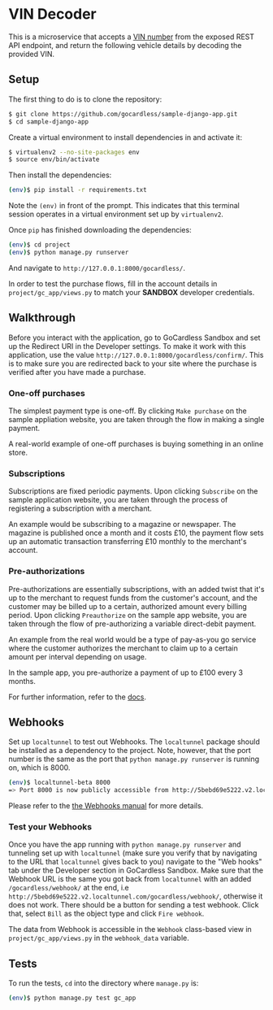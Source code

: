 # VIN Decoder

This is a microservice that accepts a [VIN number](https://en.wikipedia.org/wiki/Vehicle_identification_number) from the exposed REST API endpoint, and return the following vehicle details by decoding the provided VIN.

## Setup

The first thing to do is to clone the repository:

```sh
$ git clone https://github.com/gocardless/sample-django-app.git
$ cd sample-django-app
```

Create a virtual environment to install dependencies in and activate it:

```sh
$ virtualenv2 --no-site-packages env
$ source env/bin/activate
```

Then install the dependencies:

```sh
(env)$ pip install -r requirements.txt
```
Note the `(env)` in front of the prompt. This indicates that this terminal
session operates in a virtual environment set up by `virtualenv2`.

Once `pip` has finished downloading the dependencies:
```sh
(env)$ cd project
(env)$ python manage.py runserver
```
And navigate to `http://127.0.0.1:8000/gocardless/`.

In order to test the purchase flows, fill in the account details in
`project/gc_app/views.py` to match your **SANDBOX** developer credentials.

## Walkthrough

Before you interact with the application, go to GoCardless Sandbox and set up
the Redirect URI in the Developer settings. To make it work with this
application, use the value `http://127.0.0.1:8000/gocardless/confirm/`. This is to
make sure you are redirected back to your site where the purchase is verified
after you have made a purchase.

### One-off purchases

The simplest payment type is one-off. By clicking `Make purchase` on the sample
appliation website, you are taken through the flow in making a single payment.

A real-world example of one-off purchases is buying something in an online store.

### Subscriptions

Subscriptions are fixed periodic payments. Upon clicking `Subscribe` on the sample
application website, you are taken through the process of registering a subscription
with a merchant.

An example would be subscribing to a magazine or newspaper. The magazine is
published once a month and it costs £10, the payment flow sets up an automatic
transaction transferring £10 monthly to the merchant's account.

### Pre-authorizations

Pre-authorizations are essentially subscriptions, with an added twist that it's
up to the merchant to request funds from the customer's account, and the
customer may be billed up to a certain, authorized amount every billing
period. Upon clicking `Preauthorize` on the sample app website, you are taken
through the flow of pre-authorizing a variable direct-debit payment.

An example from the real world would be a type of pay-as-you go service where
the customer authorizes the merchant to claim up to a certain amount per interval
depending on usage.

In the sample app, you pre-authorize a payment of up to £100 every 3 months.

For further information, refer to the [docs](https://sandbox.gocardless.com/docs/connect_guide#payment-types).

## Webhooks

Set up `localtunnel` to test out Webhooks. The `localtunnel` package should be
installed as a dependency to the project.
Note, however, that the port number is the same as the port that `python manage.py runserver` is
running on, which is 8000.
```sh
(env)$ localtunnel-beta 8000
=> Port 8000 is now publicly accessible from http://5bebd69e5222.v2.localtunnel.com ...
```
Please refer to the [the Webhooks manual](https://sandbox.gocardless.com/docs/python/merchant_tutorial_webhook#receiving-webhooks) for more details.

### Test your Webhooks
Once you have the app running with `python manage.py runserver` and tunneling
set up with `localtunnel` (make sure you verify that by navigating to the URL
that `localtunnel` gives back to you) navigate to the "Web hooks" tab under the
Developer section in GoCardless Sandbox. Make sure that the Webhook URL is the
same you got back from `localtunnel` with an added `/gocardless/webhook/` at the
end, i.e `http://5bebd69e5222.v2.localtunnel.com/gocardless/webhook/`,
otherwise it does not work.  There should be a button for sending a test
webhook. Click that, select `Bill` as the object type and click `Fire webhook`.

The data from Webhook is accessible in the `Webhook` class-based view in
`project/gc_app/views.py` in the `webhook_data` variable.

## Tests

To run the tests, `cd` into the directory where `manage.py` is:
```sh
(env)$ python manage.py test gc_app
```
